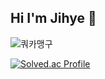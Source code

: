 ## Hi I'm Jihye 👋

![쿼카맹구](https://i.imgur.com/iPsga7f.jpeg)

[![Solved.ac Profile](http://mazassumnida.wtf/api/generate_badge?boj=jihye0e)](https://solved.ac/jihye0e)
